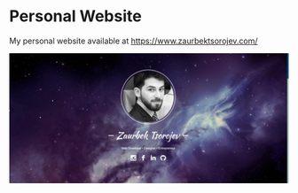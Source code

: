 # Personal Website
My personal website available at https://www.zaurbektsorojev.com/


![Alt text](https://github.com/ztsorojev/Personal_Website/blob/master/images/Screenshot.PNG)


